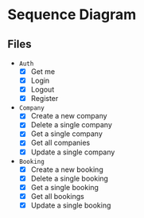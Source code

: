# Sequence Diagram

## Files

- `Auth`
    - [x] Get me
    - [x] Login
    - [x] Logout
    - [x] Register
- `Company`
    - [x] Create a new company
    - [x] Delete a single company
    - [x] Get a single company
    - [x] Get all companies
    - [x] Update a single company 
- `Booking`
    - [x] Create a new booking
    - [x] Delete a single booking
    - [x] Get a single booking
    - [x] Get all bookings
    - [x] Update a single booking 

